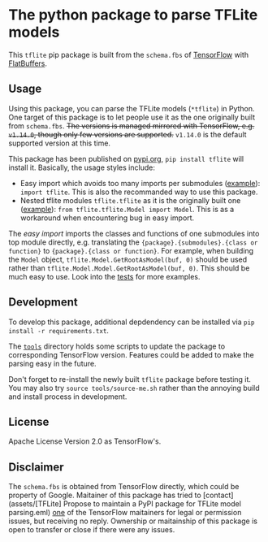 The python package to parse TFLite models
=========================================

This `tflite` pip package is built from the `schema.fbs` of [TensorFlow](https://github.com/tensorflow/tensorflow) with [FlatBuffers](https://google.github.io/flatbuffers/).

## Usage

Using this package, you can parse the TFLite models (`*tflite`) in Python. One target of this package is to let people use it as the one originally built from `schema.fbs`. ~~The versions is managed mirrored with TensorFlow, e.g. `v1.14.0`, though only few versions are supported.~~ `v1.14.0` is the default supported version at this time.

This package has been published on [pypi.org](https://pypi.org/), `pip install tflite` will install it. Basically, the usage styles include:

* Easy import which avoids too many imports per submodules ([example](tests/test_easy_import.py)): `import tflite`. This is also the recommanded way to use this package.
* Nested tflite modules `tflite.tflite` as it is the originally built one ([example](tests/test_nested_import.py)): `from tflite.tflite.Model import Model`. This is as a workaround when encountering bug in easy import.

The *easy import* imports the classes and functions of one submodules into top module directly, e.g. translating the `{package}.{submodules}.{class or function}` to `{package}.{class or function}`. For example, when building the `Model` object, `tflite.Model.GetRootAsModel(buf, 0)` should be used rather than `tflite.Model.Model.GetRootAsModel(buf, 0)`. This should be much easy to use. Look into the [tests](tests) for more examples.


## Development

To develop this package, additional depdendency can be installed via `pip install -r requirements.txt`.

The [`tools`](tools) directory holds some scripts to update the package to corresponding TensorFlow version. Features could be added to make the parsing easy in the future.

Don't forget to re-install the newly built `tflite` package before testing it. You may also try `source tools/source-me.sh` rather than the annoying build and install process in development.


## License

Apache License Version 2.0 as TensorFlow's.


## Disclaimer

The `schema.fbs` is obtained from TensorFlow directly, which could be property of Google. Maitainer of this package has tried to [contact](assets/[TFLite] Propose to maintain a PyPI package for TFLite model parsing.eml) [one](https://github.com/aselle) of the TensorFlow maitainers for legal or permission issues, but receiving no reply. Ownership or maitainship of this package is open to transfer or close if there were any issues.
